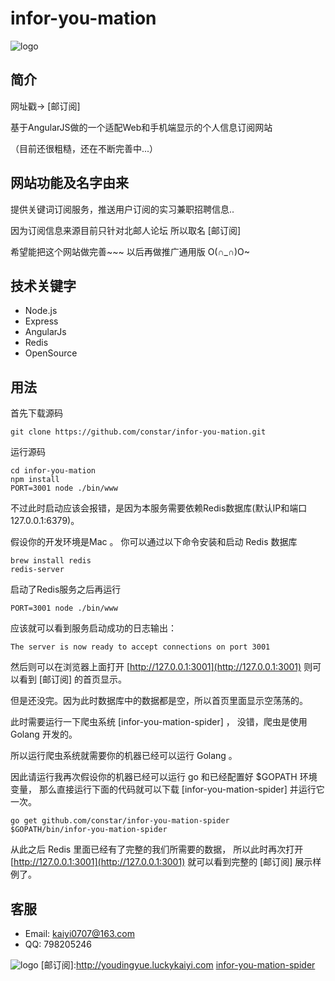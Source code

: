 # infor-you-mation

![logo](http://7xloce.com1.z0.glb.clouddn.com/udylogo.png)

## 简介

网址戳→ [邮订阅]

基于AngularJS做的一个适配Web和手机端显示的个人信息订阅网站

（目前还很粗糙，还在不断完善中...）

## 网站功能及名字由来  

提供关键词订阅服务，推送用户订阅的实习兼职招聘信息..

因为订阅信息来源目前只针对北邮人论坛 
所以取名 [邮订阅]  

希望能把这个网站做完善~~~
以后再做推广通用版 O(∩\_∩)O~

## 技术关键字

+ Node.js
+ Express
+ AngularJs
+ Redis
+ OpenSource

## 用法

首先下载源码

```
git clone https://github.com/constar/infor-you-mation.git
```

运行源码

```
cd infor-you-mation
npm install
PORT=3001 node ./bin/www
```

不过此时启动应该会报错，是因为本服务需要依赖Redis数据库(默认IP和端口 127.0.0.1:6379)。

假设你的开发环境是Mac 。
你可以通过以下命令安装和启动 Redis 数据库

```
brew install redis
redis-server
```

启动了Redis服务之后再运行 

```
PORT=3001 node ./bin/www
```

应该就可以看到服务启动成功的日志输出：

```
The server is now ready to accept connections on port 3001
```

然后则可以在浏览器上面打开 [http://127.0.0.1:3001](http://127.0.0.1:3001) 则可以看到 [邮订阅] 的首页显示。

但是还没完。因为此时数据库中的数据都是空，所以首页里面显示空荡荡的。

此时需要运行一下爬虫系统 [infor-you-mation-spider] ，
没错，爬虫是使用 Golang 开发的。

所以运行爬虫系统就需要你的机器已经可以运行 Golang 。

因此请运行我再次假设你的机器已经可以运行 go 和已经配置好 $GOPATH 环境变量，
那么直接运行下面的代码就可以下载 [infor-you-mation-spider] 并运行它一次。

```
go get github.com/constar/infor-you-mation-spider
$GOPATH/bin/infor-you-mation-spider
```

从此之后 Redis 里面已经有了完整的我们所需要的数据，
所以此时再次打开 [http://127.0.0.1:3001](http://127.0.0.1:3001) 
就可以看到完整的 [邮订阅] 展示样例了。

## 客服

+ Email: kaiyi0707@163.com
+ QQ: 798205246

![logo](http://7xloce.com1.z0.glb.clouddn.com/logo.png)
[邮订阅]:http://youdingyue.luckykaiyi.com
[infor-you-mation-spider](https://github.com/constar/infor-you-mation-spider)
